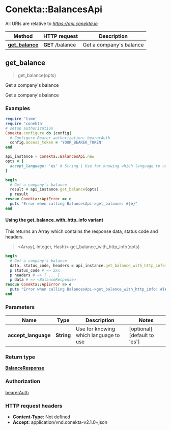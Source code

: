 # Conekta::BalancesApi

All URIs are relative to *https://api.conekta.io*

| Method | HTTP request | Description |
| ------ | ------------ | ----------- |
| [**get_balance**](BalancesApi.md#get_balance) | **GET** /balance | Get a company&#39;s balance |


## get_balance

> <BalanceResponse> get_balance(opts)

Get a company's balance

Get a company's balance

### Examples

```ruby
require 'time'
require 'conekta'
# setup authorization
Conekta.configure do |config|
  # Configure Bearer authorization: bearerAuth
  config.access_token = 'YOUR_BEARER_TOKEN'
end

api_instance = Conekta::BalancesApi.new
opts = {
  accept_language: 'es' # String | Use for knowing which language to use
}

begin
  # Get a company's balance
  result = api_instance.get_balance(opts)
  p result
rescue Conekta::ApiError => e
  puts "Error when calling BalancesApi->get_balance: #{e}"
end
```

#### Using the get_balance_with_http_info variant

This returns an Array which contains the response data, status code and headers.

> <Array(<BalanceResponse>, Integer, Hash)> get_balance_with_http_info(opts)

```ruby
begin
  # Get a company's balance
  data, status_code, headers = api_instance.get_balance_with_http_info(opts)
  p status_code # => 2xx
  p headers # => { ... }
  p data # => <BalanceResponse>
rescue Conekta::ApiError => e
  puts "Error when calling BalancesApi->get_balance_with_http_info: #{e}"
end
```

### Parameters

| Name | Type | Description | Notes |
| ---- | ---- | ----------- | ----- |
| **accept_language** | **String** | Use for knowing which language to use | [optional][default to &#39;es&#39;] |

### Return type

[**BalanceResponse**](BalanceResponse.md)

### Authorization

[bearerAuth](../README.md#bearerAuth)

### HTTP request headers

- **Content-Type**: Not defined
- **Accept**: application/vnd.conekta-v2.1.0+json

